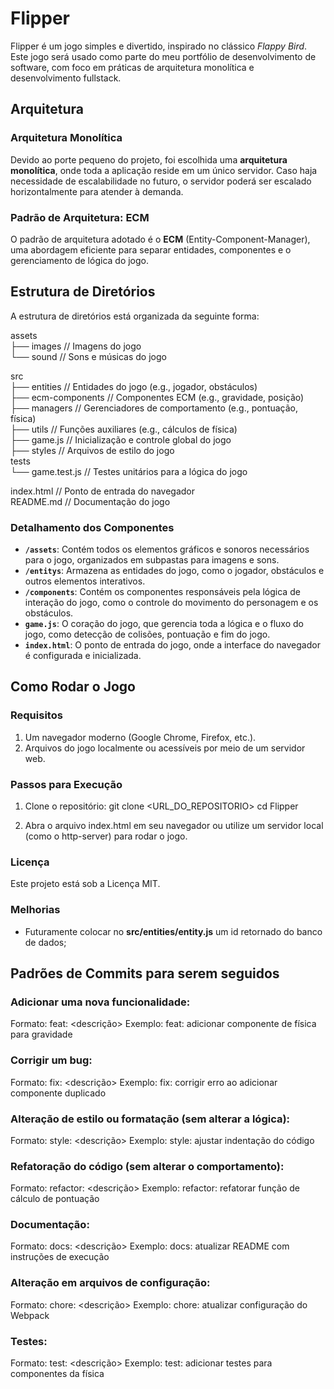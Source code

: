 # Flipper
Flipper é um jogo simples e divertido, inspirado no clássico *Flappy Bird*. Este jogo será usado como parte do meu portfólio de desenvolvimento de software, com foco em práticas de arquitetura monolítica e desenvolvimento fullstack.

## Arquitetura

### Arquitetura Monolítica

Devido ao porte pequeno do projeto, foi escolhida uma **arquitetura monolítica**, onde toda a aplicação reside em um único servidor. Caso haja necessidade de escalabilidade no futuro, o servidor poderá ser escalado horizontalmente para atender à demanda.

### Padrão de Arquitetura: ECM

O padrão de arquitetura adotado é o **ECM** (Entity-Component-Manager), uma abordagem eficiente para separar entidades, componentes e o gerenciamento de lógica do jogo.

## Estrutura de Diretórios

A estrutura de diretórios está organizada da seguinte forma:

assets  
  ├── images                // Imagens do jogo  
  └── sound                 // Sons e músicas do jogo  

src  
  ├── entities              // Entidades do jogo (e.g., jogador, obstáculos)  
  ├── ecm-components        // Componentes ECM (e.g., gravidade, posição)  
  ├── managers              // Gerenciadores de comportamento (e.g., pontuação, física)  
  ├── utils                 // Funções auxiliares (e.g., cálculos de física)  
  ├── game.js               // Inicialização e controle global do jogo  
  ├── styles                // Arquivos de estilo do jogo  
tests  
  └── game.test.js          // Testes unitários para a lógica do jogo  

index.html                 // Ponto de entrada do navegador  
README.md                  // Documentação do jogo  

### Detalhamento dos Componentes

- **`/assets`**: Contém todos os elementos gráficos e sonoros necessários para o jogo, organizados em subpastas para imagens e sons.
- **`/entitys`**: Armazena as entidades do jogo, como o jogador, obstáculos e outros elementos interativos.
- **`/components`**: Contém os componentes responsáveis pela lógica de interação do jogo, como o controle do movimento do personagem e os obstáculos.
- **`game.js`**: O coração do jogo, que gerencia toda a lógica e o fluxo do jogo, como detecção de colisões, pontuação e fim do jogo.
- **`index.html`**: O ponto de entrada do jogo, onde a interface do navegador é configurada e inicializada.
  
## Como Rodar o Jogo

### Requisitos

1. Um navegador moderno (Google Chrome, Firefox, etc.).
2. Arquivos do jogo localmente ou acessíveis por meio de um servidor web.

### Passos para Execução

1. Clone o repositório:
   git clone <URL_DO_REPOSITORIO>
   cd Flipper

2. Abra o arquivo index.html em seu navegador ou utilize um servidor local (como o http-server) para rodar o jogo.

### Licença
Este projeto está sob a Licença MIT.


### Melhorias

- Futuramente colocar no **src/entities/entity.js** um id retornado do banco de dados;

## Padrões de Commits para serem seguidos

### Adicionar uma nova funcionalidade:
Formato: feat: <descrição>
Exemplo: feat: adicionar componente de física para gravidade

### Corrigir um bug:
Formato: fix: <descrição>
Exemplo: fix: corrigir erro ao adicionar componente duplicado

### Alteração de estilo ou formatação (sem alterar a lógica):
Formato: style: <descrição>
Exemplo: style: ajustar indentação do código

### Refatoração do código (sem alterar o comportamento):
Formato: refactor: <descrição>
Exemplo: refactor: refatorar função de cálculo de pontuação

### Documentação:
Formato: docs: <descrição>
Exemplo: docs: atualizar README com instruções de execução

### Alteração em arquivos de configuração:
Formato: chore: <descrição>
Exemplo: chore: atualizar configuração do Webpack

### Testes:
Formato: test: <descrição>
Exemplo: test: adicionar testes para componentes da física
